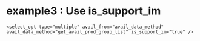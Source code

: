 # example3 : Use is\_support\_im

```markup
<select_opt type="multiple" avail_from="avail_data_method" avail_data_method="get_avail_prod_group_list" is_support_im="true" />   
```


